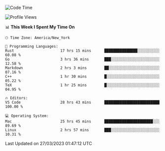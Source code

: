<!--START_SECTION:waka-->
![Code Time](http://img.shields.io/badge/Code%20Time-260%20hrs%2026%20mins-blue)

![Profile Views](http://img.shields.io/badge/Profile%20Views-29-blue)

📊 **This Week I Spent My Time On** 

```text
🕑︎ Time Zone: America/New_York

💬 Programming Languages: 
Rust                     17 hrs 15 mins      ███████████████░░░░░░░░░░   60.08 % 
Go                       3 hrs 36 mins       ███░░░░░░░░░░░░░░░░░░░░░░   12.58 % 
Markdown                 2 hrs 3 mins        ██░░░░░░░░░░░░░░░░░░░░░░░   07.16 % 
C++                      1 hr 30 mins        █░░░░░░░░░░░░░░░░░░░░░░░░   05.22 % 
TeX                      1 hr 25 mins        █░░░░░░░░░░░░░░░░░░░░░░░░   04.95 % 

🔥 Editors: 
VS Code                  28 hrs 43 mins      █████████████████████████   100.00 % 

💻 Operating System: 
Mac                      25 hrs 45 mins      ██████████████████████░░░   89.69 % 
Linux                    2 hrs 57 mins       ███░░░░░░░░░░░░░░░░░░░░░░   10.31 % 
```


 Last Updated on 27/03/2023 01:47:12 UTC
<!--END_SECTION:waka-->
